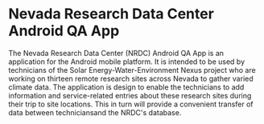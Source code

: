# Nevada Research Data Center Android QA App

The Nevada Research Data Center (NRDC) Android QA App is an application for the Android mobile platform. It is intended to be used by technicians of the Solar Energy-Water-Environment Nexus project who are working on thirteen remote research sites across Nevada to gather varied climate data. The application is design to enable the technicians to add information and service-related entries about these research sites during their trip to site locations. This in turn will provide a convenient transfer of data between techniciansand the NRDC's database. 
